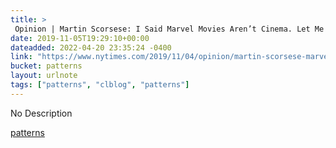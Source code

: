 ```yaml
---
title: > 
 Opinion | Martin Scorsese: I Said Marvel Movies Aren’t Cinema. Let Me Explain. - The New York Times
date: 2019-11-05T19:29:10+00:00
dateadded: 2022-04-20 23:35:24 -0400
link: "https://www.nytimes.com/2019/11/04/opinion/martin-scorsese-marvel.html"
bucket: patterns
layout: urlnote
tags: ["patterns", "clblog", "patterns"]
--- 
```

No Description
 <!-- end excerpt --> 
<div class='bucket'><a class='internal-link' href='/buckets/patterns'>patterns</a></div> 
